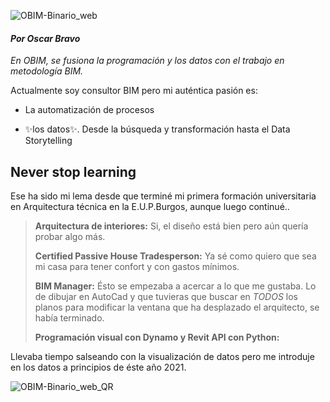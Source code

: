 ![OBIM-Binario_web](https://user-images.githubusercontent.com/42247722/121815354-5e959280-cc76-11eb-86d1-b1363a4d8872.gif)
 

#### _Por Oscar Bravo_

  

*En OBIM, se fusiona la programación y los datos con el trabajo en metodología BIM.*

  
  
  

Actualmente soy consultor BIM pero mi auténtica pasión es:

- La automatización de procesos

- ✨los datos✨. Desde la búsqueda y transformación hasta el Data Storytelling

  

## Never stop learning

Ese ha sido mi lema desde que terminé mi primera formación universitaria en Arquitectura técnica en la E.U.P.Burgos, aunque luego continué..
>  **Arquitectura de interiores:** Si, el diseño está bien pero aún quería probar algo más.
>  
>  **Certified Passive House Tradesperson:** Ya sé como quiero que sea mi casa para tener confort y con gastos mínimos.
>  
  >  **BIM Manager:** Ésto se empezaba a acercar a lo que me gustaba. Lo de dibujar en AutoCad y que tuvieras que buscar en _TODOS_ los planos para modificar la ventana  que ha desplazado el arquitecto, se había terminado.
  >  
  >  **Programación visual con Dynamo y Revit API con Python:** 

Llevaba tiempo salseando con la visualización de datos pero me introduje en los datos a principios de éste año 2021.

  
  


  

![OBIM-Binario_web_QR](https://user-images.githubusercontent.com/42247722/121815786-6f470800-cc78-11eb-9874-58e7edfd8836.gif)
 

